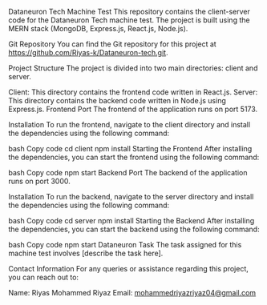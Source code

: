 Dataneuron Tech Machine Test
This repository contains the client-server code for the Dataneuron Tech machine test. The project is built using the MERN stack (MongoDB, Express.js, React.js, Node.js).

Git Repository
You can find the Git repository for this project at https://github.com/Riyas-k/Dataneuron-tech.git.

Project Structure
The project is divided into two main directories: client and server.

Client: This directory contains the frontend code written in React.js.
Server: This directory contains the backend code written in Node.js using Express.js.
Frontend
Port
The frontend of the application runs on port 5173.

Installation
To run the frontend, navigate to the client directory and install the dependencies using the following command:

bash
Copy code
cd client
npm install
Starting the Frontend
After installing the dependencies, you can start the frontend using the following command:

bash
Copy code
npm start
Backend
Port
The backend of the application runs on port 3000.

Installation
To run the backend, navigate to the server directory and install the dependencies using the following command:

bash
Copy code
cd server
npm install
Starting the Backend
After installing the dependencies, you can start the backend using the following command:

bash
Copy code
npm start
Dataneuron Task
The task assigned for this machine test involves [describe the task here].

Contact Information
For any queries or assistance regarding this project, you can reach out to:

Name: Riyas Mohammed Riyaz
Email: mohammedriyazriyaz04@gmail.com
